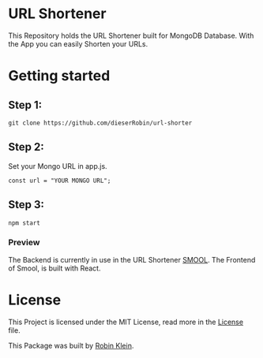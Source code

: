 # URL Shortener

This Repository holds the URL Shortener built for MongoDB Database. 
With the App you can easily Shorten your URLs.

# Getting started

## Step 1:
`git clone https://github.com/dieserRobin/url-shorter`

## Step 2:
Set your Mongo URL in app.js.

`const url = "YOUR MONGO URL";`

## Step 3:
`npm start`

### Preview

The Backend is currently in use in the URL Shortener [SMOOL](https://smool.xyz/).
The Frontend of Smool, is built with React.

# License
This Project is licensed under the MIT License, read more in the [License](LICENSE) file.

This Package was built by [Robin Klein](https://robin.software).
